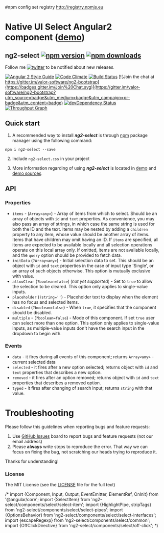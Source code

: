 #npm config set registry http://registry.npmjs.eu 
# Native UI Select Angular2 component ([demo](http://valor-software.com/ng2-select/))
## ng2-select [![npm version](https://badge.fury.io/js/ng2-select.svg)](http://badge.fury.io/js/ng2-select) [![npm downloads](https://img.shields.io/npm/dm/ng2-select.svg)](https://npmjs.org/ng2-select)

Follow me [![twitter](https://img.shields.io/twitter/follow/valorkin.svg?style=social&label=%20valorkin)](https://twitter.com/valorkin) to be notified about new releases.

[![Angular 2 Style Guide](https://mgechev.github.io/angular2-style-guide/images/badge.svg)](https://github.com/mgechev/angular2-style-guide)
[![Code Climate](https://codeclimate.com/github/valor-software/ng2-select/badges/gpa.svg)](https://codeclimate.com/github/valor-software/ng2-select)
[![Build Status](https://travis-ci.org/valor-software/ng2-select.svg?branch=master)](https://travis-ci.org/valor-software/ng2-select)
[![Join the chat at https://gitter.im/valor-software/ng2-bootstrap](https://badges.gitter.im/Join%20Chat.svg)](https://gitter.im/valor-software/ng2-bootstrap?utm_source=badge&utm_medium=badge&utm_campaign=pr-badge&utm_content=badge)
[![devDependency Status](https://david-dm.org/valor-software/ng2-select/dev-status.svg)](https://david-dm.org/valor-software/ng2-select#info=devDependencies)
[![Throughput Graph](https://graphs.waffle.io/valor-software/ng2-select/throughput.svg)](https://waffle.io/valor-software/ng2-select/metrics)



## Quick start

1. A recommended way to install ***ng2-select*** is through [npm](https://www.npmjs.com/search?q=ng2-select) package manager using the following command:

  `npm i ng2-select --save`

2. Include `ng2-select.css` in your project

3. More information regarding of using ***ng2-select*** is located in
  [demo](http://valor-software.github.io/ng2-select/) and [demo sources](https://github.com/valor-software/ng2-select/tree/master/demo).

## API

### Properties

  - `items` - (`Array<any>`) - Array of items from which to select. Should be an array of objects with `id` and `text` properties.
  As convenience, you may also pass an array of strings, in which case the same string is used for both the ID and the text.
  Items may be nested by adding a `children` property to any item, whose value should be another array of items. Items that have children may omit having an ID.
  If `items` are specified, all items are expected to be available locally and all selection operations operate on this local array only.
  If omitted, items are not available locally, and the `query` option should be provided to fetch data.
  - `initData` (`?Array<any>`) - Initial selection data to set. This should be an object with `id` and `text` properties in the case of input type 'Single',
  or an array of such objects otherwise. This option is mutually exclusive with value.
  - `allowClear` (`?boolean=false`) (*not yet supported*) - Set to `true` to allow the selection to be cleared. This option only applies to single-value inputs.
  - `placeholder` (`?string=''`) - Placeholder text to display when the element has no focus and selected items.
  - `disabled` (`?boolean=false`) - When `true`, it specifies that the component should be disabled.
  - `multiple` - (`?boolean=false`) - Mode of this component. If set `true` user can select more than one option.
  This option only applies to single-value inputs, as multiple-value inputs don't have the search input in the dropdown to begin with.

### Events

  - `data` - it fires during all events of this component; returns `Array<any>` - current selected data
  - `selected` - it fires after a new option selected; returns object with `id` and `text` properties that describes a new option.
  - `removed` - it fires after an option removed; returns object with `id` and `text` properties that describes a removed option.
  - `typed` - it fires after changing of search input; returns `string` with that value.

# Troubleshooting

Please follow this guidelines when reporting bugs and feature requests:

1. Use [GitHub Issues](https://github.com/valor-software/ng2-select/issues) board to report bugs and feature requests (not our email address)
2. Please **always** write steps to reproduce the error. That way we can focus on fixing the bug, not scratching our heads trying to reproduce it.

Thanks for understanding!

### License

The MIT License (see the [LICENSE](https://github.com/valor-software/ng2-select/blob/master/LICENSE) file for the full text)

/*
import {Component, Input, Output, EventEmitter, ElementRef, OnInit} from '@angular/core';
import {SelectItem} from 'ng2-select/components/select/select-item';
import {HighlightPipe, stripTags} from 'ng2-select/components/select/select-pipes';
import {OptionsBehavior} from 'ng2-select/components/select/select-interfaces';
import {escapeRegexp} from 'ng2-select/components/select/common';
import {OffClickDirective} from 'ng2-select/components/select/off-click';
*/